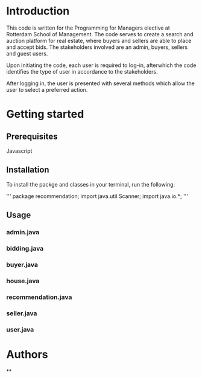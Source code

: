 # Introduction
This code is written for the Programming for Managers elective at Rotterdam School of Management. The code serves to create a search and auction platform for real estate, where buyers and sellers are able to place and accept bids. The stakeholders involved are an admin, buyers, sellers and guest users. 

Upon initiating the code, each user is required to log-in, afterwhich the code identifies the type of user in accordance to the stakeholders. 

After logging in, the user is presented with several methods which allow the user to select a preferred action.


# Getting started
## Prerequisites

Javascript

## Installation

To install the packge and classes in your terminal, run the following:

'''
package recommendation;
import java.util.Scanner;
import java.io.*;
'''

## Usage

### admin.java

### bidding.java

### buyer.java

### house.java

### recommendation.java

### seller.java

### user.java

# Authors

**

